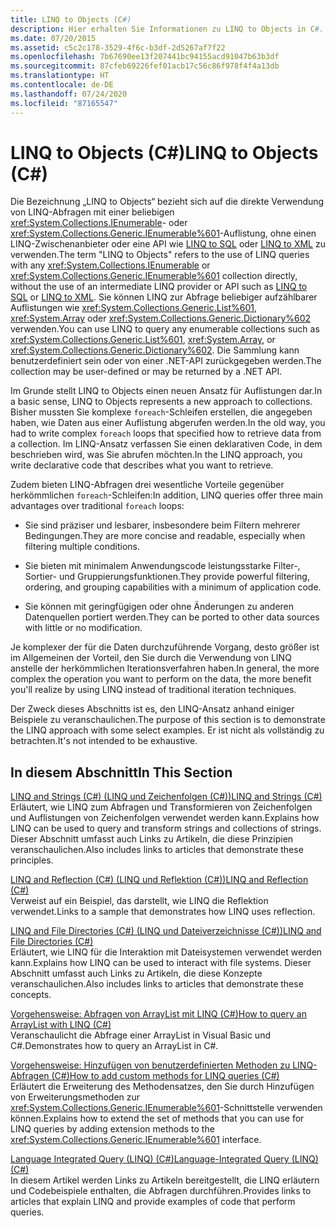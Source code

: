 ```yaml
---
title: LINQ to Objects (C#)
description: Hier erhalten Sie Informationen zu LINQ to Objects in C#. Dafür werden LINQ-Abfragen mit einer beliebigen IEnumerable- oder IEnumerable<T>-Sammlung ohne LINQ-Zwischenanbieter oder API verwendet.
ms.date: 07/20/2015
ms.assetid: c5c2c178-3529-4f6c-b3df-2d5267af7f22
ms.openlocfilehash: 7b67690ee13f207441bc94155acd91047b63b3df
ms.sourcegitcommit: 87cfeb69226fef01acb17c56c86f978f4f4a13db
ms.translationtype: HT
ms.contentlocale: de-DE
ms.lasthandoff: 07/24/2020
ms.locfileid: "87165547"
---
```

# <a name="linq-to-objects-c"></a><span data-ttu-id="93cda-103">LINQ to Objects (C#)</span><span class="sxs-lookup"><span data-stu-id="93cda-103">LINQ to Objects (C#)</span></span>

<span data-ttu-id="93cda-104">Die Bezeichnung „LINQ to Objects“ bezieht sich auf die direkte Verwendung von LINQ-Abfragen mit einer beliebigen <xref:System.Collections.IEnumerable>- oder <xref:System.Collections.Generic.IEnumerable%601>-Auflistung, ohne einen LINQ-Zwischenanbieter oder eine API wie [LINQ to SQL](../../../../framework/data/adonet/sql/linq/index.md) oder [LINQ to XML](./linq-to-xml-overview.md) zu verwenden.</span><span class="sxs-lookup"><span data-stu-id="93cda-104">The term "LINQ to Objects" refers to the use of LINQ queries with any <xref:System.Collections.IEnumerable> or <xref:System.Collections.Generic.IEnumerable%601> collection directly, without the use of an intermediate LINQ provider or API such as [LINQ to SQL](../../../../framework/data/adonet/sql/linq/index.md) or [LINQ to XML](./linq-to-xml-overview.md).</span></span> <span data-ttu-id="93cda-105">Sie können LINQ zur Abfrage beliebiger aufzählbarer Auflistungen wie <xref:System.Collections.Generic.List%601>, <xref:System.Array> oder <xref:System.Collections.Generic.Dictionary%602> verwenden.</span><span class="sxs-lookup"><span data-stu-id="93cda-105">You can use LINQ to query any enumerable collections such as <xref:System.Collections.Generic.List%601>, <xref:System.Array>, or <xref:System.Collections.Generic.Dictionary%602>.</span></span> <span data-ttu-id="93cda-106">Die Sammlung kann benutzerdefiniert sein oder von einer .NET-API zurückgegeben werden.</span><span class="sxs-lookup"><span data-stu-id="93cda-106">The collection may be user-defined or may be returned by a .NET API.</span></span>  
  
 <span data-ttu-id="93cda-107">Im Grunde stellt LINQ to Objects einen neuen Ansatz für Auflistungen dar.</span><span class="sxs-lookup"><span data-stu-id="93cda-107">In a basic sense, LINQ to Objects represents a new approach to collections.</span></span> <span data-ttu-id="93cda-108">Bisher mussten Sie komplexe `foreach`-Schleifen erstellen, die angegeben haben, wie Daten aus einer Auflistung abgerufen werden.</span><span class="sxs-lookup"><span data-stu-id="93cda-108">In the old way, you had to write complex `foreach` loops that specified how to retrieve data from a collection.</span></span> <span data-ttu-id="93cda-109">Im LINQ-Ansatz verfassen Sie einen deklarativen Code, in dem beschrieben wird, was Sie abrufen möchten.</span><span class="sxs-lookup"><span data-stu-id="93cda-109">In the LINQ approach, you write declarative code that describes what you want to retrieve.</span></span>  
  
 <span data-ttu-id="93cda-110">Zudem bieten LINQ-Abfragen drei wesentliche Vorteile gegenüber herkömmlichen `foreach`-Schleifen:</span><span class="sxs-lookup"><span data-stu-id="93cda-110">In addition, LINQ queries offer three main advantages over traditional `foreach` loops:</span></span>  
  
- <span data-ttu-id="93cda-111">Sie sind präziser und lesbarer, insbesondere beim Filtern mehrerer Bedingungen.</span><span class="sxs-lookup"><span data-stu-id="93cda-111">They are more concise and readable, especially when filtering multiple conditions.</span></span>  
  
- <span data-ttu-id="93cda-112">Sie bieten mit minimalem Anwendungscode leistungsstarke Filter-, Sortier- und Gruppierungsfunktionen.</span><span class="sxs-lookup"><span data-stu-id="93cda-112">They provide powerful filtering, ordering, and grouping capabilities with a minimum of application code.</span></span>  
  
- <span data-ttu-id="93cda-113">Sie können mit geringfügigen oder ohne Änderungen zu anderen Datenquellen portiert werden.</span><span class="sxs-lookup"><span data-stu-id="93cda-113">They can be ported to other data sources with little or no modification.</span></span>  
  
 <span data-ttu-id="93cda-114">Je komplexer der für die Daten durchzuführende Vorgang, desto größer ist im Allgemeinen der Vorteil, den Sie durch die Verwendung von LINQ anstelle der herkömmlichen Iterationsverfahren haben.</span><span class="sxs-lookup"><span data-stu-id="93cda-114">In general, the more complex the operation you want to perform on the data, the more benefit you'll realize by using LINQ instead of traditional iteration techniques.</span></span>  
  
 <span data-ttu-id="93cda-115">Der Zweck dieses Abschnitts ist es, den LINQ-Ansatz anhand einiger Beispiele zu veranschaulichen.</span><span class="sxs-lookup"><span data-stu-id="93cda-115">The purpose of this section is to demonstrate the LINQ approach with some select examples.</span></span> <span data-ttu-id="93cda-116">Er ist nicht als vollständig zu betrachten.</span><span class="sxs-lookup"><span data-stu-id="93cda-116">It's not intended to be exhaustive.</span></span>  
  
## <a name="in-this-section"></a><span data-ttu-id="93cda-117">In diesem Abschnitt</span><span class="sxs-lookup"><span data-stu-id="93cda-117">In This Section</span></span>  
 [<span data-ttu-id="93cda-118">LINQ and Strings (C#) (LINQ und Zeichenfolgen (C#))</span><span class="sxs-lookup"><span data-stu-id="93cda-118">LINQ and Strings (C#)</span></span>](./linq-and-strings.md)  
 <span data-ttu-id="93cda-119">Erläutert, wie LINQ zum Abfragen und Transformieren von Zeichenfolgen und Auflistungen von Zeichenfolgen verwendet werden kann.</span><span class="sxs-lookup"><span data-stu-id="93cda-119">Explains how LINQ can be used to query and transform strings and collections of strings.</span></span> <span data-ttu-id="93cda-120">Dieser Abschnitt umfasst auch Links zu Artikeln, die diese Prinzipien veranschaulichen.</span><span class="sxs-lookup"><span data-stu-id="93cda-120">Also includes links to articles that demonstrate these principles.</span></span>  
  
 [<span data-ttu-id="93cda-121">LINQ and Reflection (C#) (LINQ und Reflektion (C#))</span><span class="sxs-lookup"><span data-stu-id="93cda-121">LINQ and Reflection (C#)</span></span>](how-to-query-an-assembly-s-metadata-with-reflection-linq.md)  
 <span data-ttu-id="93cda-122">Verweist auf ein Beispiel, das darstellt, wie LINQ die Reflektion verwendet.</span><span class="sxs-lookup"><span data-stu-id="93cda-122">Links to a sample that demonstrates how LINQ uses reflection.</span></span>  
  
 [<span data-ttu-id="93cda-123">LINQ and File Directories (C#) (LINQ und Dateiverzeichnisse (C#))</span><span class="sxs-lookup"><span data-stu-id="93cda-123">LINQ and File Directories (C#)</span></span>](./linq-and-file-directories.md)  
 <span data-ttu-id="93cda-124">Erläutert, wie LINQ für die Interaktion mit Dateisystemen verwendet werden kann.</span><span class="sxs-lookup"><span data-stu-id="93cda-124">Explains how LINQ can be used to interact with file systems.</span></span> <span data-ttu-id="93cda-125">Dieser Abschnitt umfasst auch Links zu Artikeln, die diese Konzepte veranschaulichen.</span><span class="sxs-lookup"><span data-stu-id="93cda-125">Also includes links to articles that demonstrate these concepts.</span></span>  
  
 [<span data-ttu-id="93cda-126">Vorgehensweise: Abfragen von ArrayList mit LINQ (C#)</span><span class="sxs-lookup"><span data-stu-id="93cda-126">How to query an ArrayList with LINQ (C#)</span></span>](./how-to-query-an-arraylist-with-linq.md)  
 <span data-ttu-id="93cda-127">Veranschaulicht die Abfrage einer ArrayList in Visual Basic und C#.</span><span class="sxs-lookup"><span data-stu-id="93cda-127">Demonstrates how to query an ArrayList in C#.</span></span>  
  
 [<span data-ttu-id="93cda-128">Vorgehensweise: Hinzufügen von benutzerdefinierten Methoden zu LINQ-Abfragen (C#)</span><span class="sxs-lookup"><span data-stu-id="93cda-128">How to add custom methods for LINQ queries (C#)</span></span>](./how-to-add-custom-methods-for-linq-queries.md)  
 <span data-ttu-id="93cda-129">Erläutert die Erweiterung des Methodensatzes, den Sie durch Hinzufügen von Erweiterungsmethoden zur <xref:System.Collections.Generic.IEnumerable%601>-Schnittstelle verwenden können.</span><span class="sxs-lookup"><span data-stu-id="93cda-129">Explains how to extend the set of methods that you can use for LINQ queries by adding extension methods to the <xref:System.Collections.Generic.IEnumerable%601> interface.</span></span>  
  
 [<span data-ttu-id="93cda-130">Language Integrated Query (LINQ) (C#)</span><span class="sxs-lookup"><span data-stu-id="93cda-130">Language-Integrated Query (LINQ) (C#)</span></span>](./index.md)  
 <span data-ttu-id="93cda-131">In diesem Artikel werden Links zu Artikeln bereitgestellt, die LINQ erläutern und Codebeispiele enthalten, die Abfragen durchführen.</span><span class="sxs-lookup"><span data-stu-id="93cda-131">Provides links to articles that explain LINQ and provide examples of code that perform queries.</span></span>
